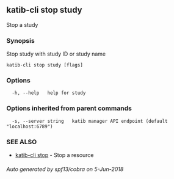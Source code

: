 ## katib-cli stop study

Stop a study

### Synopsis

Stop study with study ID or study name

```
katib-cli stop study [flags]
```

### Options

```
  -h, --help   help for study
```

### Options inherited from parent commands

```
  -s, --server string   katib manager API endpoint (default "localhost:6789")
```

### SEE ALSO

* [katib-cli stop](katib-cli_stop.md)	 - Stop a resource

###### Auto generated by spf13/cobra on 5-Jun-2018
